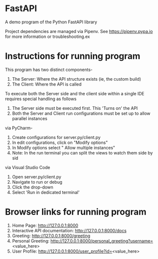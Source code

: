 # FastAPI
A demo program of the Python FastAPI library


Project dependencies are managed via Pipenv.  See https://pipenv.pypa.io for more information or troubleshooting.ex


# Instructions for running program 
This program has two distinct components-
1. The Server: Where the API structure exists (ie, the custom build)
2. The Client: Where the API is called

To execute both the Server side and the client side within a single IDE requires special handling as follows
1. The Server side must be executed first.  This 'Turns on' the API
2. Both the Server and Client run configurations must be set up to allow parallel instances

via PyCharm-
1. Create configurations for server.py/client.py 
2. In edit configurations, click on "Modify options"
3. In Modify options select " Allow multiple instances"
4. Note: In the run terminal you can split the views to watch them side by sid

via Visual Studio Code
1. Open server.py/client.py
2. Navigate to run or debug
3. Click the drop-down
4. Select 'Run in dedicated terminal'

# Browser links for running program
1. Home Page: http://127.0.0.1:8000
2. Interactive API documentation: http://127.0.0.1:8000/docs
3. Greeting: http://127.0.0.1:8000/greeting
4. Personal Greeting: http://127.0.0.1:8000/personal_greeting?username=<value_here>
5. User Profile: http://127.0.0.1:8000/user_profile?id=<value_here>